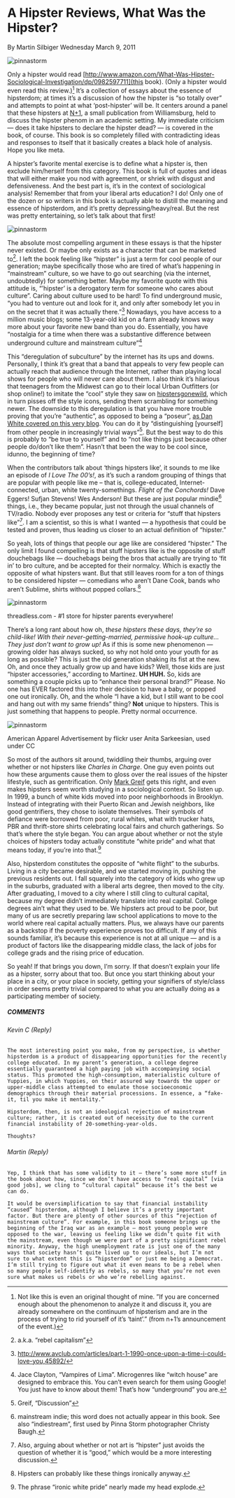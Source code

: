 # A Hipster Reviews, What Was the Hipster?
By Martin Silbiger
Wednesday March 9, 2011

![pinnastorm](/content/images/WhatWasTheHipster.jpg)

Only a hipster would read [http://www.amazon.com/What-Was-Hipster-Sociological-Investigation/dp/0982597711](this book). (Only a hipster would even read this review.)[^1] It’s a collection of essays about the essence of hipsterdom; at times it’s a discussion of how the hipster is “so totally over” and attempts to point at what ‘post-hipster’ will be. It centers around a panel that these hipsters at [N+1](http://nplusonemag.com/), a small publication from Williamsburg, held to discuss the hipster phenom in an academic setting. My immediate criticism — does it take hipsters to declare the hipster dead? — is covered in the book, of course. This book is so completely filled with contradicting ideas and responses to itself that it basically creates a black hole of analysis. Hope you like meta.

A hipster’s favorite mental exercise is to define what a hipster is, then exclude him/herself from this category. This book is full of quotes and ideas that will either make you nod with agreement, or shriek with disgust and defensiveness. And the best part is, it’s in the context of sociological analysis! Remember that from your liberal arts education? I do! Only one of the dozen or so writers in this book is actually able to distill the meaning and essence of hipsterdom, and it’s pretty depressing/heavy/real. But the rest was pretty entertaining, so let’s talk about that first!

![pinnastorm](/content/images/tumblr_lgujz1ueon1qa20r6o1_1280.jpg)

The absolute most compelling argument in these essays is that the hipster never existed. Or maybe only exists as a character that can be marketed to[^2]. I left the book feeling like “hipster” is just a term for cool people of our generation; maybe specifically those who are tired of what’s happening in “mainstream” culture, so we have to go out searching (via the internet, undoubtedly) for something better. Maybe my favorite quote with this attitude is, “’hipster’ is a derogatory term for someone who cares about culture”. Caring about culture used to be hard! To find underground music, “you had to venture out and look for it, and only after somebody let you in on the secret that it was actually there.”[^3] Nowadays, you have access to a million music blogs; some 13-year-old kid on a farm already knows way more about your favorite new band than you do. Essentially, you have “nostalgia for a time when there was a substantive difference between underground culture and mainstream culture”[^4]

 

This “deregulation of subculture” by the internet has its ups and downs. Personally, I think it’s great that a band that appeals to very few people can actually reach that audience through the Internet, rather than playing local shows for people who will never care about them. I also think it’s hilarious that teenagers from the Midwest can go to their local Urban Outfitters (or shop online!) to imitate the “cool” style they saw on [hipstersgonewild](http://www.lastnightsparty.com/), which in turn pisses off the style icons, sending them scrambling for something newer. The downside to this deregulation is that you have more trouble proving that you’re “authentic”, as opposed to being a “poseur”, [as Dan White covered on this very blog](https://web.archive.org/web/20110515072323/http://pinnastorm.com/index.php/2010/11/17/in-defense-of-poseurs/). You can do it by “distinguishing [yourself] from other people in increasingly trivial ways”[^5]. But the best way to do this is probably to “be true to yourself” and to “not like things just because other people do/don’t like them”. Hasn’t that been the way to be cool since, idunno, the beginning of time?

When the contributors talk about ‘things hipsters like’, it sounds to me like an episode of _I Love The 00’s!_, as it’s such a random grouping of things that are popular with people like me – that is, college-educated, Internet-connected, urban, white twenty-somethings. _Flight of the Conchords!_ Dave Eggers! Sufjan Stevens! Wes Anderson! But these are just popular mindie[^6] things, i.e., they became popular, just not through the usual channels of TV/radio. Nobody ever proposes any test or criteria for “stuff that hipsters like”[^7]. I am a scientist, so this is what I wanted — a hypothesis that could be tested and proven, thus leading us closer to an actual definition of “hipster.”

So yeah, lots of things that people our age like are considered “hipster.” The only limit I found compelling is that stuff hipsters like is the opposite of stuff douchebags like — douchebags being the bros that actually are trying to ‘fit in’ to bro culture, and be accepted for their normalcy. Which is exactly the opposite of what hipsters want. But that still leaves room for a ton of things to be considered hipster — comedians who aren’t Dane Cook, bands who aren’t Sublime, shirts without popped collars.[^8]

![pinnastorm](/content/images/threadlesskidstoxic2.jpg)

threadless.com - #1 store for hipster parents everywhere!

There’s a long rant about how oh, _these hipsters these days, they’re so child-like! With their never-getting-married, permissive hook-up culture... They just don’t want to grow up!_ As if this is some new phenomenon — growing older has always sucked, so why not hold onto your youth for as long as possible? This is just the old generation shaking its fist at the new. Oh, and once they actually grow up and have kids? Well, those kids are just “hipster accessories,” according to Martinez. **UH HUH.** So, kids are something a couple picks up to “enhance their personal brand?” Please. No one has EVER factored this into their decision to have a baby, or popped one out ironically. Oh, and the whole “I have a kid, but I still want to be cool and hang out with my same friends” thing? **Not** unique to hipsters. This is just something that happens to people. Pretty normal occurrence.

![pinnastorm](/content/images/4572353781_13a67e4c1e.jpg)

American Apparel Advertisement
by flickr user Anita Sarkeesian, used under CC

So most of the authors sit around, twiddling their thumbs, arguing over whether or not hipsters like _Charles in Charge_. One guy even points out how these arguments cause them to gloss over the real issues of the hipster lifestyle, such as gentrification. Only [Mark Greif](http://www.nytimes.com/2010/11/14/books/review/Greif-t.html?_r=1&pagewanted=all) gets this right, and even makes hipsters seem worth studying in a sociological context. So listen up. In 1999, a bunch of white kids moved into poor neighborhoods in Brooklyn. Instead of integrating with their Puerto Rican and Jewish neighbors, like good gentrifiers, they chose to isolate themselves. Their symbols of defiance were borrowed from poor, rural whites, what with trucker hats, PBR and thrift-store shirts celebrating local fairs and church gatherings. So that’s where the style began. You can argue about whether or not the style choices of hipsters today actually constitute “white pride” and what that means today, if you’re into that.[^9]

 
Also, hipsterdom constitutes the opposite of “white flight” to the suburbs. Living in a city became desirable, and we started moving in, pushing the previous residents out. I fall squarely into the category of kids who grew up in the suburbs, graduated with a liberal arts degree, then moved to the city. After graduating, I moved to a city where I still cling to cultural capital, because my degree didn’t immediately translate into real capital. College degrees ain’t what they used to be. We hipsters act proud to be poor, but many of us are secretly preparing law school applications to move to the world where real capital actually matters. Plus, we always have our parents as a backstop if the poverty experience proves too difficult. If any of this sounds familiar, it’s because this experience is not at all unique — and is a product of factors like the disappearing middle class, the lack of jobs for college grads and the rising price of education.

So yeah! If that brings you down, I’m sorry. If that doesn’t explain your life as a hipster, sorry about that too. But once you start thinking about your place in a city, or your place in society, getting your signifiers of style/class in order seems pretty trivial compared to what you are actually doing as a participating member of society.

[^1]:  Not like this is even an original thought of mine. ”If you are concerned enough about the phenomenon to analyze it and discuss it, you are already somewhere on the continuum of hipsterism and are in the process of trying to rid yourself of it’s ‘taint’.” (from n+1’s announcement of the event.)

[^2]: a.k.a. “rebel capitalism”

[^3]: http://www.avclub.com/articles/part-1-1990-once-upon-a-time-i-could-love-you,45892/

[^4]: Jace Clayton, “Vampires of Lima”. Microgenres like “witch house” are designed to embrace this. You can’t even search for them using Google! You just have to know about them! That’s how “underground” you are.

[^5]: Greif, “Discussion”

[^6]: mainstream indie; this word does not actually appear in this book. See also “indiestream”, first used by Pinna Storm photographer Christy Baugh.

[^7]: Also, arguing about whether or not art is “hipster” just avoids the question of whether it is “good,” which would be a more interesting discussion.

[^8]: Hipsters can probably like these things ironically anyway.

[^9]: The phrase “ironic white pride” nearly made my head explode.


##### COMMENTS
###### Kevin C (Reply)
    The most interesting point you make, from my perspective, is whether hipsterdom is a product of disappearing opportunities for the recently college educated. In my parent’s generation, a college degree essentially guaranteed a high paying job with accompanying social status. This promoted the high-consumption, materialistic culture of Yuppies, in which Yuppies, on their assured way towards the upper or upper-middle class attempted to emulate those socioeconomic demographics through their material processions. In essence, a “fake-it, til you make it mentality.”
    
    Hipsterdom, then, is not an ideological rejection of mainstream culture; rather, it is created out of necessity due to the current financial instability of 20-something-year-olds.

    Thoughts?

###### Martin (Reply)
    Yep, I think that has some validity to it – there’s some more stuff in the book about how, since we don’t have access to “real capital” [via good jobs], we cling to “cultural capital” because it’s the best we can do.

    It would be oversimplification to say that financial instability “caused” hipsterdom, although I believe it’s a pretty important factor. But there are plenty of other sources of this “rejection of mainstream culture”. For example, in this book someone brings up the beginning of the Iraq war as an example – most young people were opposed to the war, leaving us feeling like we didn’t quite fit with the mainstream, even though we were part of a pretty significant rebel minority. Anyway, the high unemployment rate is just one of the many ways that society hasn’t quite lived up to our ideals, but I’m not sure to what extent this is “hipsterdom” or just me being a Democrat. I’m still trying to figure out what it even means to be a rebel when so many people self-identify as rebels, so many that you’re not even sure what makes us rebels or who we’re rebelling against.